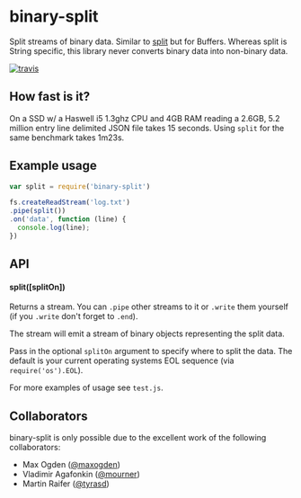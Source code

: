 # binary-split

Split streams of binary data. Similar to [split](http://npmjs.org/split) but for Buffers.
Whereas split is String specific, this library never converts binary data into non-binary data.

[![travis][travis-image]][travis-url]

[travis-image]: https://img.shields.io/travis/maxogden/binary-split.svg?style=flat
[travis-url]: https://travis-ci.org/maxogden/binary-split

## How fast is it?

On a SSD w/ a Haswell i5 1.3ghz CPU and 4GB RAM reading a 2.6GB, 5.2 million entry line delimited JSON file takes 15 seconds. Using `split` for the same benchmark takes 1m23s.

## Example usage

```js
var split = require('binary-split')

fs.createReadStream('log.txt')
.pipe(split())
.on('data', function (line) {
  console.log(line);
})
```

## API

#### split([splitOn])

Returns a stream.
You can `.pipe` other streams to it or `.write` them yourself
(if you `.write` don't forget to `.end`).

The stream will emit a stream of binary objects representing the split data.

Pass in the optional `splitOn` argument to specify where to split the data.
The default is your current operating systems EOL sequence (via `require('os').EOL`).

For more examples of usage see `test.js`.

## Collaborators

binary-split is only possible due to the excellent work of the following collaborators:

- Max Ogden ([@maxogden](https://github.com/maxogden))
- Vladimir Agafonkin ([@mourner](https://github.com/mourner))
- Martin Raifer ([@tyrasd](https://github.com/tyrasd))

